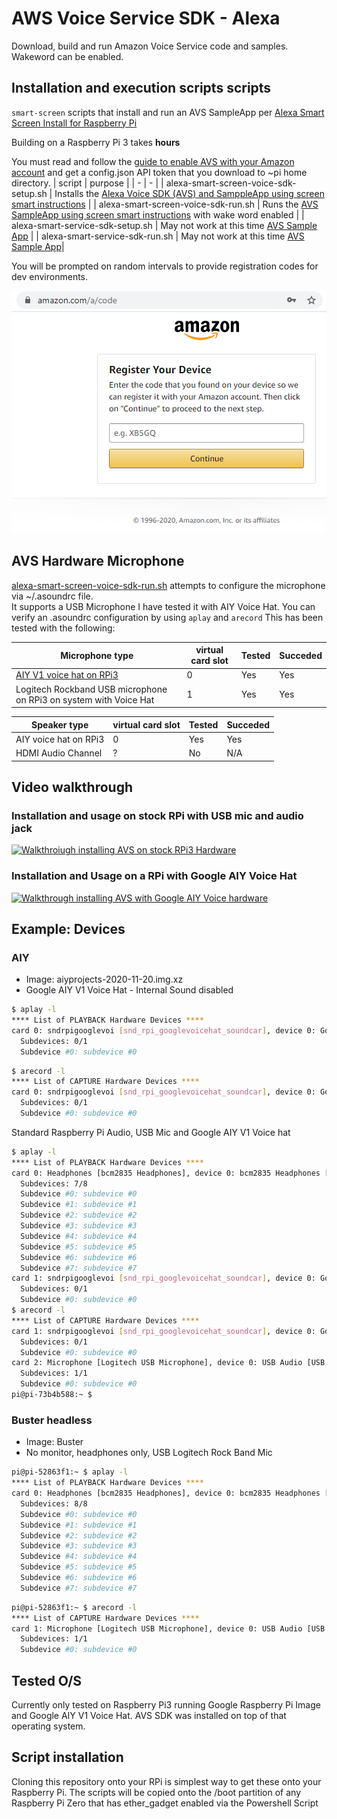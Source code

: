 # AWS Voice Service SDK - Alexa 
Download, build and run Amazon Voice Service code and samples.  Wakeword can be enabled.

## Installation and execution scripts scripts
`smart-screen` scripts that install and run an AVS SampleApp per [Alexa Smart Screen Install for Raspberry Pi](https://developer.amazon.com/en-US/docs/alexa/alexa-smart-screen-sdk/raspberry-pi.html)

Building on a Raspberry Pi 3 takes **hours**

You must read and follow the 
[guide to enable AVS with your Amazon account](https://developer.amazon.com/en-US/docs/alexa/alexa-voice-service/register-a-product.html#register-your-prototype-and-create-a-security-profile) 
and get a config.json API token that you download to ~pi home directory.
| script | purpose |
| - | - |
| alexa-smart-screen-voice-sdk-setup.sh | Installs the [Alexa Voice SDK (AVS) and SamppleApp using screen smart instructions](https://developer.amazon.com/en-US/docs/alexa/alexa-smart-screen-sdk/raspberry-pi.html)  |
| alexa-smart-screen-voice-sdk-run.sh   | Runs the [AVS SampleApp using screen smart instructions](https://developer.amazon.com/en-US/docs/alexa/alexa-smart-screen-sdk/raspberry-pi.html) with wake word enabled |
| alexa-smart-service-sdk-setup.sh | May not work at this time [AVS Sample App](https://developer.amazon.com/en-US/docs/alexa/alexa-voice-service/build-the-avs-device-sdk.html)  |
| alexa-smart-service-sdk-run.sh   | May not work at this time [AVS Sample App](https://developer.amazon.com/en-US/docs/alexa/alexa-voice-service/build-the-avs-device-sdk.html)|

You will be prompted on random intervals to provide registration codes for dev environments. 

![Registration Screen](./images/AVS-Device-Registration.png)

## AVS Hardware Microphone
[alexa-smart-screen-voice-sdk-run.sh](./alexa-smart-screen-voice-sdk-run.sh) attempts to configure the microphone via ~/.asoundrc file.  
It supports a USB Microphone I have tested it with AIY Voice Hat. 
You can verify an .asoundrc configuration by using `aplay` and `arecord`
This has been tested with the following:

| Microphone type | virtual card slot | Tested | Succeded |
| - | - | - | - |
| [AIY V1 voice hat on RPi3](https://aiyprojects.withgoogle.com/voice-v1) | 0 | Yes | Yes |
| Logitech Rockband USB microphone on RPi3 on system with Voice Hat | 1 | Yes | Yes |

| Speaker type | virtual card slot | Tested | Succeded |
| - | - | - | - |
| AIY voice hat on RPi3 | 0 | Yes | Yes |
| HDMI Audio Channel | ? | No | N/A |

## Video walkthrough

### Installation and usage on stock RPi with USB mic and audio jack
[![Walkthroiugh installing AVS on stock RPi3 Hardware](http://img.youtube.com/vi/qLfiqOiEKPY/0.jpg)](https://youtu.be/qLfiqOiEKPY "Video")

### Installation and Usage on a RPi with Google AIY Voice Hat
[![Walkthrough installing AVS with Google AIY Voice hardware](http://img.youtube.com/vi/00nmUphjxog/0.jpg)](https://youtu.be/00nmUphjxog "Video")


## Example: Devices

### AIY
* Image: aiyprojects-2020-11-20.img.xz
* Google AIY V1 Voice Hat - Internal Sound disabled
```bash
$ aplay -l
**** List of PLAYBACK Hardware Devices ****
card 0: sndrpigooglevoi [snd_rpi_googlevoicehat_soundcar], device 0: Google voiceHAT SoundCard HiFi voicehat-codec-0 [Google voiceHAT SoundCard HiFi voicehat-codec-0]
  Subdevices: 0/1
  Subdevice #0: subdevice #0
```
```bash
$ arecord -l
**** List of CAPTURE Hardware Devices ****
card 0: sndrpigooglevoi [snd_rpi_googlevoicehat_soundcar], device 0: Google voiceHAT SoundCard HiFi voicehat-codec-0 [Google voiceHAT SoundCard HiFi voicehat-codec-0]
  Subdevices: 0/1
  Subdevice #0: subdevice #0
```

Standard Raspberry Pi Audio, USB Mic and Google AIY V1 Voice hat
```bash
$ aplay -l
**** List of PLAYBACK Hardware Devices ****
card 0: Headphones [bcm2835 Headphones], device 0: bcm2835 Headphones [bcm2835 Headphones]
  Subdevices: 7/8
  Subdevice #0: subdevice #0
  Subdevice #1: subdevice #1
  Subdevice #2: subdevice #2
  Subdevice #3: subdevice #3
  Subdevice #4: subdevice #4
  Subdevice #5: subdevice #5
  Subdevice #6: subdevice #6
  Subdevice #7: subdevice #7
card 1: sndrpigooglevoi [snd_rpi_googlevoicehat_soundcar], device 0: Google voiceHAT SoundCard HiFi voicehat-codec-0 [Google voiceHAT SoundCard HiFi voicehat-codec-0]
  Subdevices: 0/1
  Subdevice #0: subdevice #0
$ arecord -l
**** List of CAPTURE Hardware Devices ****
card 1: sndrpigooglevoi [snd_rpi_googlevoicehat_soundcar], device 0: Google voiceHAT SoundCard HiFi voicehat-codec-0 [Google voiceHAT SoundCard HiFi voicehat-codec-0]
  Subdevices: 0/1
  Subdevice #0: subdevice #0
card 2: Microphone [Logitech USB Microphone], device 0: USB Audio [USB Audio]
  Subdevices: 1/1
  Subdevice #0: subdevice #0
pi@pi-73b4b588:~ $
```

### Buster headless
* Image: Buster
* No monitor, headphones only, USB Logitech Rock Band Mic

```bash
pi@pi-52863f1:~ $ aplay -l
**** List of PLAYBACK Hardware Devices ****
card 0: Headphones [bcm2835 Headphones], device 0: bcm2835 Headphones [bcm2835 Headphones]
  Subdevices: 8/8
  Subdevice #0: subdevice #0
  Subdevice #1: subdevice #1
  Subdevice #2: subdevice #2
  Subdevice #3: subdevice #3
  Subdevice #4: subdevice #4
  Subdevice #5: subdevice #5
  Subdevice #6: subdevice #6
  Subdevice #7: subdevice #7

```
```bash
pi@pi-52863f1:~ $ arecord -l
**** List of CAPTURE Hardware Devices ****
card 1: Microphone [Logitech USB Microphone], device 0: USB Audio [USB Audio]
  Subdevices: 1/1
  Subdevice #0: subdevice #0

```


## Tested O/S 
Currently only tested on Raspberry Pi3 running Google Raspberry Pi Image and Google AIY V1 Voice Hat.
AVS SDK was installed on top of that operating system.

## Script installation
Cloning this repository onto your RPi is simplest way to get these onto your Raspberry Pi.
The scripts will be copied onto the /boot partition of any Raspberry Pi Zero that has ether_gadget enabled via the Powershell Script